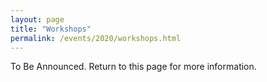 ```yaml
---
layout: page
title: "Workshops"
permalink: /events/2020/workshops.html
---
```


To Be Announced. Return to this page for more information.

<!--
<a name=""></a>
## Title
### Authors ([](https://twitter.com/))
Abstract
*Bio*
-->
